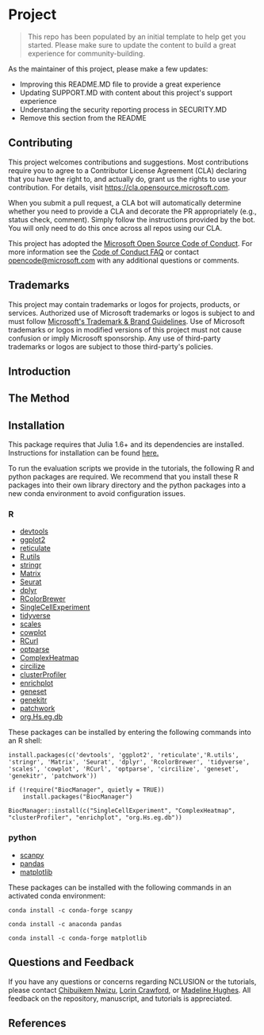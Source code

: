 # Project

> This repo has been populated by an initial template to help get you started. Please
> make sure to update the content to build a great experience for community-building.

As the maintainer of this project, please make a few updates:

- Improving this README.MD file to provide a great experience
- Updating SUPPORT.MD with content about this project's support experience
- Understanding the security reporting process in SECURITY.MD
- Remove this section from the README

## Contributing

This project welcomes contributions and suggestions.  Most contributions require you to agree to a
Contributor License Agreement (CLA) declaring that you have the right to, and actually do, grant us
the rights to use your contribution. For details, visit https://cla.opensource.microsoft.com.

When you submit a pull request, a CLA bot will automatically determine whether you need to provide
a CLA and decorate the PR appropriately (e.g., status check, comment). Simply follow the instructions
provided by the bot. You will only need to do this once across all repos using our CLA.

This project has adopted the [Microsoft Open Source Code of Conduct](https://opensource.microsoft.com/codeofconduct/).
For more information see the [Code of Conduct FAQ](https://opensource.microsoft.com/codeofconduct/faq/) or
contact [opencode@microsoft.com](mailto:opencode@microsoft.com) with any additional questions or comments.

## Trademarks

This project may contain trademarks or logos for projects, products, or services. Authorized use of Microsoft 
trademarks or logos is subject to and must follow 
[Microsoft's Trademark & Brand Guidelines](https://www.microsoft.com/en-us/legal/intellectualproperty/trademarks/usage/general).
Use of Microsoft trademarks or logos in modified versions of this project must not cause confusion or imply Microsoft sponsorship.
Any use of third-party trademarks or logos are subject to those third-party's policies.

## Introduction

## The Method

## Installation

This package requires that Julia 1.6+ and its dependencies are installed. Instructions for installation can be found <a href="https://github.com/JuliaLang/julia"> here. </a>

To run the evaluation scripts we provide in the tutorials, the following R and python packages are required. We recommend that you install these R packages into their own library directory and the python packages into a new conda environment to avoid configuration issues. 

### R 
- <a href="https://cran.r-project.org/web/packages/devtools/index.html"> devtools </a>
- <a href="https://cran.r-project.org/web/packages/ggplot2/index.html"> ggplot2 </a>
- <a href="https://cran.r-project.org/web/packages/reticulate/index.html"> reticulate </a>
- <a href="https://cran.r-project.org/web/packages/R.utils/index.html"> R.utils </a>
- <a href="https://cran.r-project.org/web/packages/stringr/index.html"> stringr </a>
- <a href="https://cran.r-project.org/web/packages/Matrix/index.html"> Matrix </a>
- <a href="https://cran.r-project.org/web/packages/Seurat/index.html"> Seurat </a>
- <a href="https://cran.r-project.org/web/packages/dplyr/index.html"> dplyr </a>
- <a href="https://cran.r-project.org/web/packages/RColorBrewer/index.html"> RColorBrewer </a>
- <a href="https://www.bioconductor.org/packages/release/bioc/html/SingleCellExperiment.html"> SingleCellExperiment </a>
- <a href="https://cran.r-project.org/web/packages/tidyverse/index.html"> tidyverse </a>
- <a href="https://cran.r-project.org/web/packages/scales/index.html"> scales </a>
- <a href="https://cran.r-project.org/web/packages/cowplot/index.html"> cowplot </a>
- <a href="https://cran.r-project.org/web/packages/RCurl/index.html"> RCurl </a>
- <a href="https://cran.r-project.org/web/packages/optparse/index.html"> optparse </a>
- <a href="https://bioconductor.org/packages/release/bioc/html/ComplexHeatmap.html"> ComplexHeatmap </a>
- <a href="https://cran.r-project.org/web/packages/circlize/index.html"> circilize </a>
- <a href="https://bioconductor.org/packages/release/bioc/html/clusterProfiler.html"> clusterProfiler </a>
- <a href="https://bioconductor.org/packages/release/bioc/html/enrichplot.html"> enrichplot </a>
- <a href="https://cran.r-project.org/web/packages/geneset/index.html"> geneset </a>
- <a href="https://cran.r-project.org/web/packages/genekitr/index.html"> genekitr </a>
- <a href="https://cran.r-project.org/web/packages/patchwork/index.html"> patchwork </a>
- <a href="https://www.bioconductor.org/packages/release/data/annotation/html/org.Hs.eg.db.html"> org.Hs.eg.db </a>

These packages can be installed by entering the following commands into an R shell:
```
install.packages(c('devtools', 'ggplot2', 'reticulate','R.utils', 'stringr', 'Matrix', 'Seurat', 'dplyr', 'RcolorBrewer', 'tidyverse', 'scales', 'cowplot', 'RCurl', 'optparse', 'circilize', 'geneset', 'genekitr', 'patchwork'))
```
```
if (!require("BiocManager", quietly = TRUE))
    install.packages("BiocManager")

BiocManager::install(c("SingleCellExperiment", "ComplexHeatmap", "clusterProfiler", "enrichplot", "org.Hs.eg.db"))
```

### python 

- <a href="https://scanpy.readthedocs.io/en/stable/"> scanpy </a>
- <a href="https://pandas.pydata.org/pandas-docs/stable/getting_started/install.html"> pandas </a>
- <a href="https://matplotlib.org/stable/users/installing/index.html"> matplotlib </a> 

These packages can be installed with the following commands in an activated conda environment:

```
conda install -c conda-forge scanpy
```
```
conda install -c anaconda pandas
```
```
conda install -c conda-forge matplotlib
```
## Questions and Feedback

If you have any questions or concerns regarding NCLUSION or the tutorials, please contact <a href="mailto:chibuikem_nwizu@brown.edu"> Chibuikem Nwizu</a>, <a href="mailto:lcrawford@microsoft.com"> Lorin Crawford</a>, or <a href="mailto:v-mahughes@microsoft.com"> Madeline Hughes</a>. All feedback on the repository, manuscript, and tutorials is appreciated.

## References


